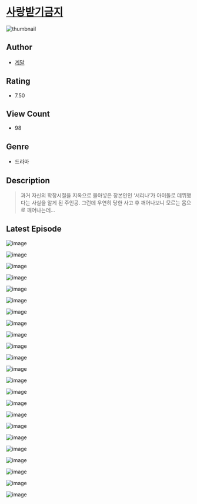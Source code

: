 # [사랑받기금지](https://comic.naver.com/challenge/list?titleId=810896)
![thumbnail](https://image-comic.pstatic.net/user_contents_data/challenge_comic/2023/05/24/342882/upload_3905522696417522787_480x623.jpeg)

## Author
- [계말](https://comic.naver.com/artistTitle?id=342882)

## Rating
- 7.50

## View Count
- 98

## Genre
- 드라마

## Description
> 과거 자신의 학창시절을 지옥으로 몰아넣은 장본인인 ‘서리나’가 아이돌로 데뷔했다는 사실을 알게 된 주인공. 그런데 우연히 당한 사고 후 깨어나보니 모르는 몸으로 깨어나는데…


## Latest Episode
![image](https://image-comic.pstatic.net/user_contents_data/challenge_comic/2023/05/25/342882/upload_3702858733994390627.jpeg)

![image](https://image-comic.pstatic.net/user_contents_data/challenge_comic/2023/05/25/342882/upload_3761968469742399590.jpeg)

![image](https://image-comic.pstatic.net/user_contents_data/challenge_comic/2023/05/25/342882/upload_3978477500567414373.jpeg)

![image](https://image-comic.pstatic.net/user_contents_data/challenge_comic/2023/05/25/342882/upload_7148401387741197368.jpeg)

![image](https://image-comic.pstatic.net/user_contents_data/challenge_comic/2023/05/25/342882/upload_7148169390770447414.jpeg)

![image](https://image-comic.pstatic.net/user_contents_data/challenge_comic/2023/05/25/342882/upload_3702584946207307320.jpeg)

![image](https://image-comic.pstatic.net/user_contents_data/challenge_comic/2023/05/25/342882/upload_7148120144695408946.jpeg)

![image](https://image-comic.pstatic.net/user_contents_data/challenge_comic/2023/05/25/342882/upload_3630292958540149603.jpeg)

![image](https://image-comic.pstatic.net/user_contents_data/challenge_comic/2023/05/25/342882/upload_7075779968334390839.jpeg)

![image](https://image-comic.pstatic.net/user_contents_data/challenge_comic/2023/05/25/342882/upload_3558795011672781925.jpeg)

![image](https://image-comic.pstatic.net/user_contents_data/challenge_comic/2023/05/25/342882/upload_7306590329755808569.jpeg)

![image](https://image-comic.pstatic.net/user_contents_data/challenge_comic/2023/05/25/342882/upload_3919310585165144629.jpeg)

![image](https://image-comic.pstatic.net/user_contents_data/challenge_comic/2023/05/25/342882/upload_3630800911568549176.jpeg)

![image](https://image-comic.pstatic.net/user_contents_data/challenge_comic/2023/05/25/342882/upload_3545240246049650992.jpeg)

![image](https://image-comic.pstatic.net/user_contents_data/challenge_comic/2023/05/25/342882/upload_7016942687373845090.jpeg)

![image](https://image-comic.pstatic.net/user_contents_data/challenge_comic/2023/05/25/342882/upload_3919313879324451634.jpeg)

![image](https://image-comic.pstatic.net/user_contents_data/challenge_comic/2023/05/25/342882/upload_3990808725272487268.jpeg)

![image](https://image-comic.pstatic.net/user_contents_data/challenge_comic/2023/05/25/342882/upload_3846690247181231414.jpeg)

![image](https://image-comic.pstatic.net/user_contents_data/challenge_comic/2023/05/25/342882/upload_3906985249504125796.jpeg)

![image](https://image-comic.pstatic.net/user_contents_data/challenge_comic/2023/05/25/342882/upload_3761685886613861220.jpeg)

![image](https://image-comic.pstatic.net/user_contents_data/challenge_comic/2023/05/25/342882/upload_3702578341285815600.jpeg)

![image](https://image-comic.pstatic.net/user_contents_data/challenge_comic/2023/05/25/342882/upload_7004562400405041505.jpeg)

![image](https://image-comic.pstatic.net/user_contents_data/challenge_comic/2023/05/25/342882/upload_3774969979911483490.jpeg)
